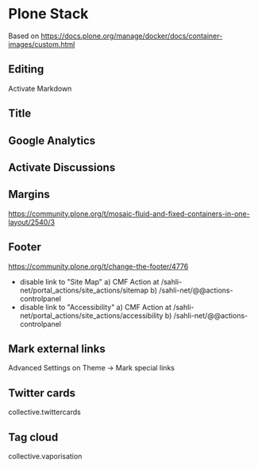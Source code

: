 # Plone Stack

Based on https://docs.plone.org/manage/docker/docs/container-images/custom.html

## Editing

Activate Markdown

## Title

## Google Analytics

## Activate Discussions

## Margins

https://community.plone.org/t/mosaic-fluid-and-fixed-containers-in-one-layout/2540/3

## Footer

https://community.plone.org/t/change-the-footer/4776

* disable link to "Site Map"
   a) CMF Action at  /sahli-net/portal_actions/site_actions/sitemap
   b) /sahli-net/@@actions-controlpanel
* disable link to "Accessibility"
   a) CMF Action at  /sahli-net/portal_actions/site_actions/accessibility
   b) /sahli-net/@@actions-controlpanel

## Mark external links

Advanced Settings on Theme -> Mark special links

## Twitter cards

collective.twittercards

## Tag cloud

collective.vaporisation
